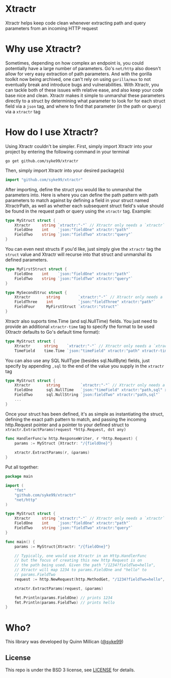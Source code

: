 # Xtractr
Xtractr helps keep code clean whenever extracting path and query parameters from an incoming HTTP request


Why use Xtractr?
=====

Sometimes, depending on how complex an endpoint is, you could potentially have a large number of parameters. Go's `net/http` also doesn't allow
for very easy extraction of path parameters. And with the gorilla toolkit now being archived, one can't rely on using `gorilla/mux` to not eventually
break and introduce bugs and vulnerabilities. With Xtractr, you can tackle both of these issues with relative ease, and also keep your code base
nice and clean. Xtractr makes it simple to unmarshal these parameters directly to a struct by determining what parameter to look for for each struct
field via a `json` tag, and where to find that parameter (in the path or query) via a `xtractr` tag

How do I use Xtractr?
=====

Using Xtractr couldn't be simpler. First, simply import Xtractr into your project by entering the following command in your terminal

```
go get github.com/syke99/xtractr
```

Then, simply import Xtractr into your desired package(s)

```go
import "github.com/syke99/xtractr"
```

After importing, define the struct you would like to unmarshal the parameters into. Here is where you
can define the path pattern with path parameters to match against by defining a field in your struct
named XtractrPath, as well as whether each subsequent struct field's value should be found in the request
path or query using the `xtractr` tag. Example:

```go
type MyStruct struct {
	Xtractr     string `xtractr:"-"` // Xtractr only needs a `xtractr` tag with the value "-"
	FieldOne    int    `json:"fieldOne" xtractr:"path"`
	FieldTwo    string `json:"fieldTwo" xtractr:"query"`
}
```

You can even nest structs if you'd like, just simply give the `xtractr` tag the `struct` value and Xtractr 
will recurse into that struct and unmarshal its defined parameters.

```go
type MyFirstStruct struct {
    FieldOne    int    `json:"fieldOne" xtractr:"path"`
    FieldTwo    string `json:"fieldTwo" xtractr:"query"`
}

type MySecondStruc struct {
    Xtractr       string        `xtractr:"-"` // Xtractr only needs a `xtractr` tag with the value "-"
    FieldThree    int           `json:"fieldThree" xtractr:"path"`
    FieldFour     MyFirstStruct `xtractr:"struct"`
}
```

Xtractr also suports time.Time (and sql.NullTime) fields. You just need to provide an additional `xtractr-time`
tag to specify the format to be used (Xtractr defaults to Go's default time format):

```go
type MyStruct struct {
    Xtractr      string    `xtractr:"-"` // Xtractr only needs a `xtractr` tag with the value "-"
    TimeField    time.Time `json:"timeField" xtractr:"path" xtractr-time:"ISO80601"` // xtractr supports this (YYYY-MM-DD) ISO8601 format}
```

You can also use any SQL NullType (besides sql.NullByte) fields, just specify by appending `,sql` to the end
of the value you supply in the `xtractr` tag

```go
type MyStruct struct {
    Xtractr       string         `xtractr:"-"` // Xtractr only needs a `xtractr` tag with the value "-"
    FieldOne      sql.NullTime   `json:"timeField" xtractr:"path,sql" xtractr-time:"ISO80601"` // xtractr supports this (YYYY-MM-DD) ISO8601 format
    FieldTwo      sql.NullString `json:fieldTwo" xtractr:"path,sql"`
    ...
}
```

Once your struct has been defined, it's as simple as instantiating the struct, defining the exact path
pattern to match, and passing the incoming http.Request pointer and a pointer to your defined struct 
to `xtractr.ExtractParams(request *http.Request, dst any)`

```go
func HandlerFunc(w http.ResponseWriter, r *http.Request) {
	params := MyStruct {Xtractr: "/{fieldOne}"}
	
	xtractr.ExtractParams(r, &params)
}
```

Put all together:

```go
package main

import (
	"fmt"
	"github.com/syke99/xtractr"
	"net/http"
)

type MyStruct struct {
	Xtractr     string `xtractr:"-"` // Xtractr only needs a `xtractr` tag with the value "-"
	FieldOne    int    `json:"fieldOne" xtractr:"path"`
	FieldTwo    string `json:"fieldTwo" xtractr:"query"`
}

func main() {
	params := MyStruct{Xtractr: "/{fieldOne}"}

	// Typically, one would use Xtractr in an Http.HandlerFunc
	// but the focus of creating this new http Request is on
	// the path being used. Given the path "/1234?fieldTwo=hello",
	// Xtractr will map 1234 to params.FieldOne and "hello" to
	// params.FieldTwo
	request := http.NewRequest(http.MethodGet, "/1234?fieldTwo=hello", nil)

	xtractr.ExtractParams(request, &params)

	fmt.Println(params.FieldOne) // prints 1234
	fmt.Println(params.FieldTwo) // prints hello
}
```

Who?
====

This library was developed by Quinn Millican ([@syke99](https://github.com/syke99))


## License

This repo is under the BSD 3 license, see [LICENSE](../LICENSE) for details.
